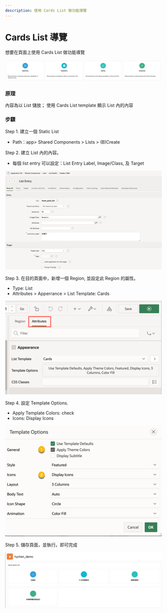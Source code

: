 ```yaml
---
description: 使用 Cards List 做功能導覽
---
```


# Cards List 導覽

想要在頁面上使用 Cards List 做功能導覽

![](<../.gitbook/assets/image (70).png>)

### 原理

內容為以 List 儲放； 使用 Cards List template 顯示 List 內的內容

### 步驟

Step 1. 建立一個 Static List

* Path：app> Shared Components > Lists > (B)Create

Step 2. 建立 List 內的內容。

* 每個 list entry 可以設定：List Entry Label, Image/Class, 及 Target

![](<../.gitbook/assets/image (75).png>)

Step 3. 在目的頁面中，新增一個 Region, 並設定此 Region 的屬性。

* Type: List
* Attributes > Apperrance > List Template: Cards

![](<../.gitbook/assets/image (57).png>)

Step 4. 設定 Template Options.

* Apply Template Colors: check
* Icons: Display Icons

![](<../.gitbook/assets/image (1) (1).png>)

Step 5. 儲存頁面，並執行。即可完成

![](<../.gitbook/assets/image (6).png>)
